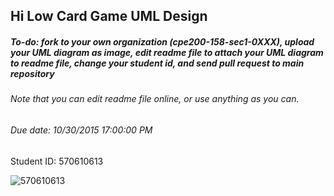 ## Hi Low Card Game UML Design
##### To-do: fork to your own organization (cpe200-158-sec1-0XXX), upload your UML diagram as image, edit readme file to attach your UML diagram to readme file, change your student id, and send pull request to main repository
###### Note that you can edit readme file online, or use anything as you can.
###### Due date: 10/30/2015 17:00:00 PM

 Student ID: 570610613
 
 ![570610613](http://www.mx7.com/view2/yHhrCFJl41zTkcua)
